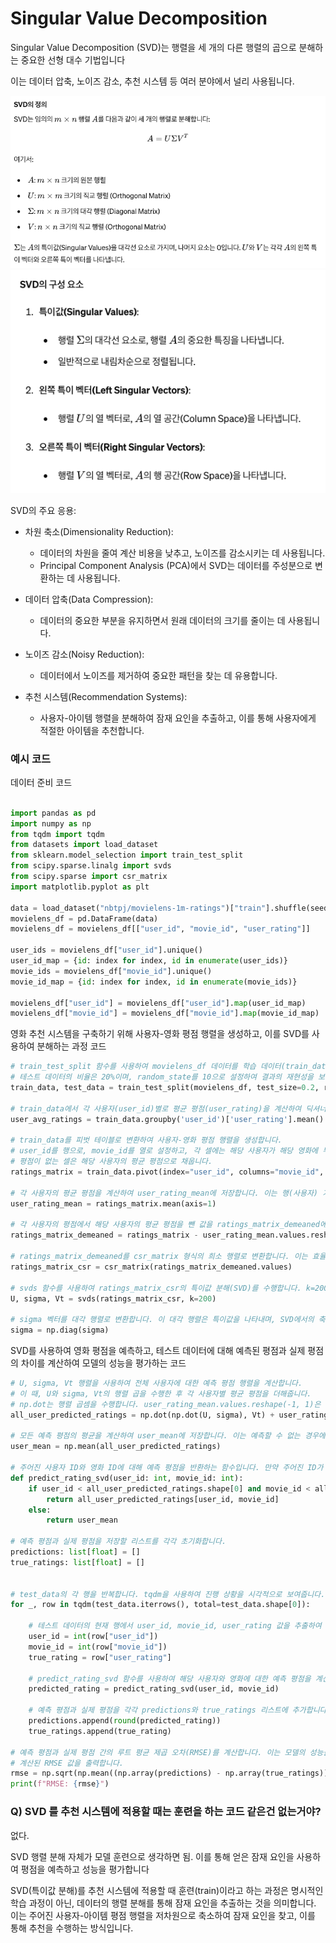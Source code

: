 # Singular Value Decomposition 

Singular Value Decomposition (SVD)는 행렬을 세 개의 다른 행렬의 곱으로 분해하는 중요한 선형 대수 기법입니다

이는 데이터 압축, 노이즈 감소, 추천 시스템 등 여러 분야에서 널리 사용됩니다.

![](./images/SVD%201.png)
![](./images/SVD%202.png)

SVD의 주요 응용: 
- 차원 축소(Dimensionality Reduction):
  - 데이터의 차원을 줄여 계산 비용을 낮추고, 노이즈를 감소시키는 데 사용됩니다.
  - Principal Component Analysis (PCA)에서 SVD는 데이터를 주성분으로 변환하는 데 사용됩니다.

- 데이터 압축(Data Compression):
  - 데이터의 중요한 부분을 유지하면서 원래 데이터의 크기를 줄이는 데 사용됩니다.

- 노이즈 감소(Noisy Reduction):
  - 데이터에서 노이즈를 제거하여 중요한 패턴을 찾는 데 유용합니다.

- 추천 시스템(Recommendation Systems):
  - 사용자-아이템 행렬을 분해하여 잠재 요인을 추출하고, 이를 통해 사용자에게 적절한 아이템을 추천합니다.

### 예시 코드 

데이터 준비 코드 

```python

import pandas as pd
import numpy as np
from tqdm import tqdm
from datasets import load_dataset
from sklearn.model_selection import train_test_split
from scipy.sparse.linalg import svds
from scipy.sparse import csr_matrix
import matplotlib.pyplot as plt

data = load_dataset("nbtpj/movielens-1m-ratings")["train"].shuffle(seed=10).select(range(200000))
movielens_df = pd.DataFrame(data)
movielens_df = movielens_df[["user_id", "movie_id", "user_rating"]]

user_ids = movielens_df["user_id"].unique()
user_id_map = {id: index for index, id in enumerate(user_ids)}
movie_ids = movielens_df["movie_id"].unique()
movie_id_map = {id: index for index, id in enumerate(movie_ids)}

movielens_df["user_id"] = movielens_df["user_id"].map(user_id_map)
movielens_df["movie_id"] = movielens_df["movie_id"].map(movie_id_map)
```

영화 추천 시스템을 구축하기 위해 사용자-영화 평점 행렬을 생성하고, 이를 SVD를 사용하여 분해하는 과정 코드

```python
# train_test_split 함수를 사용하여 movielens_df 데이터를 학습 데이터(train_data)와 테스트 데이터(test_data)로 나눕니다. 
# 테스트 데이터의 비율은 20%이며, random_state를 10으로 설정하여 결과의 재현성을 보장합니다.
train_data, test_data = train_test_split(movielens_df, test_size=0.2, random_state=10)

# train_data에서 각 사용자(user_id)별로 평균 평점(user_rating)을 계산하여 딕셔너리 형태로 저장합니다. 이는 사용자가 평가하지 않은 영화의 평점을 대체하기 위해 사용됩니다.
user_avg_ratings = train_data.groupby('user_id')['user_rating'].mean().to_dict()

# train_data를 피벗 테이블로 변환하여 사용자-영화 평점 행렬을 생성합니다. 
# user_id를 행으로, movie_id를 열로 설정하고, 각 셀에는 해당 사용자가 해당 영화에 부여한 평점(user_rating)이 들어갑니다. 
# 평점이 없는 셀은 해당 사용자의 평균 평점으로 채웁니다.
ratings_matrix = train_data.pivot(index="user_id", columns="movie_id", values="user_rating").apply(lambda x: x.fillna(user_avg_ratings[x.name]), axis=1)

# 각 사용자의 평균 평점을 계산하여 user_rating_mean에 저장합니다. 이는 행(사용자) 기준으로 계산됩니다. 
user_rating_mean = ratings_matrix.mean(axis=1)

# 각 사용자의 평점에서 해당 사용자의 평균 평점을 뺀 값을 ratings_matrix_demeaned에 저장합니다. 이는 사용자 간의 평가 편향을 제거하기 위한 과정입니다.
ratings_matrix_demeaned = ratings_matrix - user_rating_mean.values.reshape(-1, 1)

# ratings_matrix_demeaned를 csr_matrix 형식의 희소 행렬로 변환합니다. 이는 효율적인 행렬 연산을 가능하게 합니다.
ratings_matrix_csr = csr_matrix(ratings_matrix_demeaned.values)

# svds 함수를 사용하여 ratings_matrix_csr의 특이값 분해(SVD)를 수행합니다. k=200은 200개의 특이값 및 관련 벡터를 계산하라는 의미입니다. 결과는 U, sigma, Vt로 분해됩니다.
U, sigma, Vt = svds(ratings_matrix_csr, k=200)

# sigma 벡터를 대각 행렬로 변환합니다. 이 대각 행렬은 특이값을 나타내며, SVD에서의 축소된 차원 공간을 형성합니다.
sigma = np.diag(sigma)
```

SVD를 사용하여 영화 평점을 예측하고, 테스트 데이터에 대해 예측된 평점과 실제 평점의 차이를 계산하여 모델의 성능을 평가하는 코드 

```python
# U, sigma, Vt 행렬을 사용하여 전체 사용자에 대한 예측 평점 행렬을 계산합니다. 
# 이 때, U와 sigma, Vt의 행렬 곱을 수행한 후 각 사용자별 평균 평점을 더해줍니다. 
# np.dot는 행렬 곱셈을 수행합니다. user_rating_mean.values.reshape(-1, 1)은 평균 평점을 각 행에 맞게 재배열합니다.
all_user_predicted_ratings = np.dot(np.dot(U, sigma), Vt) + user_rating_mean.values.reshape(-1, 1)

# 모든 예측 평점의 평균을 계산하여 user_mean에 저장합니다. 이는 예측할 수 없는 경우에 사용할 기본 평점을 제공합니다.
user_mean = np.mean(all_user_predicted_ratings)

# 주어진 사용자 ID와 영화 ID에 대해 예측 평점을 반환하는 함수입니다. 만약 주어진 ID가 예측 평점 행렬의 크기를 벗어나는 경우, user_mean을 반환합니다.
def predict_rating_svd(user_id: int, movie_id: int):
    if user_id < all_user_predicted_ratings.shape[0] and movie_id < all_user_predicted_ratings.shape[1]:
        return all_user_predicted_ratings[user_id, movie_id]
    else:
        return user_mean

# 예측 평점과 실제 평점을 저장할 리스트를 각각 초기화합니다.    
predictions: list[float] = []
true_ratings: list[float] = []


# test_data의 각 행을 반복합니다. tqdm을 사용하여 진행 상황을 시각적으로 보여줍니다. total=test_data.shape[0]는 총 반복 횟수를 나타냅니다.
for _, row in tqdm(test_data.iterrows(), total=test_data.shape[0]):
    
    # 테스트 데이터의 현재 행에서 user_id, movie_id, user_rating 값을 추출하여 각각 user_id, movie_id, true_rating 변수에 저장합니다.
    user_id = int(row["user_id"])
    movie_id = int(row["movie_id"])
    true_rating = row["user_rating"]

    # predict_rating_svd 함수를 사용하여 해당 사용자와 영화에 대한 예측 평점을 계산합니다.
    predicted_rating = predict_rating_svd(user_id, movie_id)
    
    # 예측 평점과 실제 평점을 각각 predictions와 true_ratings 리스트에 추가합니다. 예측 평점은 반올림하여 저장합니다.
    predictions.append(round(predicted_rating))
    true_ratings.append(true_rating)

# 예측 평점과 실제 평점 간의 루트 평균 제곱 오차(RMSE)를 계산합니다. 이는 모델의 성능을 평가하는 지표로 사용됩니다.
# 계산된 RMSE 값을 출력합니다.
rmse = np.sqrt(np.mean((np.array(predictions) - np.array(true_ratings))**2))
print(f"RMSE: {rmse}")
```


### Q) SVD 를 추천 시스템에 적용할 때는 훈련을 하는 코드 같은건 없는거야?

없다. 

SVD 행렬 분해 자체가 모델 훈련으로 생각하면 됨. 이를 통해 얻은 잠재 요인을 사용하여 평점을 예측하고 성능을 평가합니다

SVD(특이값 분해)를 추천 시스템에 적용할 때 훈련(train)이라고 하는 과정은 명시적인 학습 과정이 아닌, 데이터의 행렬 분해를 통해 잠재 요인을 추출하는 것을 의미합니다. 이는 주어진 사용자-아이템 평점 행렬을 저차원으로 축소하여 잠재 요인을 찾고, 이를 통해 추천을 수행하는 방식입니다.

